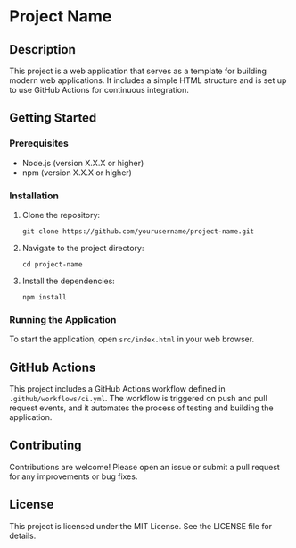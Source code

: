 # Project Name

## Description
This project is a web application that serves as a template for building modern web applications. It includes a simple HTML structure and is set up to use GitHub Actions for continuous integration.

## Getting Started

### Prerequisites
- Node.js (version X.X.X or higher)
- npm (version X.X.X or higher)

### Installation
1. Clone the repository:
   ```
   git clone https://github.com/yourusername/project-name.git
   ```
2. Navigate to the project directory:
   ```
   cd project-name
   ```
3. Install the dependencies:
   ```
   npm install
   ```

### Running the Application
To start the application, open `src/index.html` in your web browser.

## GitHub Actions
This project includes a GitHub Actions workflow defined in `.github/workflows/ci.yml`. The workflow is triggered on push and pull request events, and it automates the process of testing and building the application.

## Contributing
Contributions are welcome! Please open an issue or submit a pull request for any improvements or bug fixes.

## License
This project is licensed under the MIT License. See the LICENSE file for details.